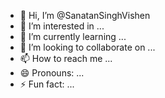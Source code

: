 - 👋 Hi, I’m @SanatanSinghVishen
- 👀 I’m interested in ...
- 🌱 I’m currently learning ...
- 💞️ I’m looking to collaborate on ...
- 📫 How to reach me ...
- 😄 Pronouns: ...
- ⚡ Fun fact: ...

<!---
SanatanSinghVishen/SanatanSinghVishen is a ✨ special ✨ repository because its `README.md` (this file) appears on your GitHub profile.
You can click the Preview link to take a look at your changes.
--->
